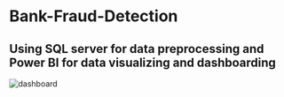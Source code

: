 # Bank-Fraud-Detection
## Using SQL server for data preprocessing and Power BI for data visualizing and dashboarding
![dashboard](dashboard.png)
